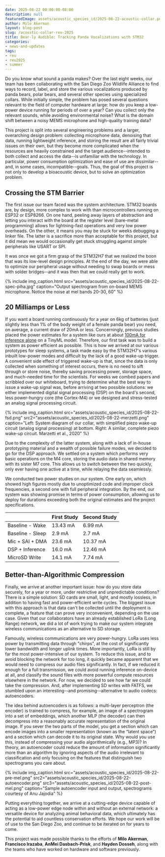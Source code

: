 ```yaml
---
date: 2025-08-22 00:00:00-08:00
description: null
featuredImage: assets/acoustic_species_id/2025-08-22-acoustic-collar.png
author: Milo Akerman
layout: blog-post
slug: /acoustic-collar-reu-2025
title: Bear-ly Audible: Tracking Panda Vocalizations with STM32
categories:
- news-and-updates
tags:
- reu
- reu2025
- summer
---
```


Do you know what sound a panda makes? Over the last eight weeks, our team has been collaborating with the San Diego Zoo Wildlife Alliance to find ways to record, label, and store the various vocalizations produced by panda bears, polar bears, and several other species using specialized collars. While initially simple, the problem has posed several questions relevant to the field of computer hardware at large: how do you keep a low-power device running for periods of over a year? Can you collect only the relevant sounds, while avoiding environmental noise? What is the domain shift between a noisy MEMS microphone and high-quality training data?

This project is split into several engineering problems and a larger, overarching design problem: collecting microphone data, denoising that data, running lightweight inference, and storing the result are all fairly trivial issues on their own, but they become more complicated when the resources are heavily constrained and the target audience--intended to both collect and access the data--is unfamiliar with the technology. In particular, power consumption optimization and ease of use are dissimilar--and, in some cases, incompatible--goals. Thus, the goal of this project is not only to develop a bioacoustic device, but to solve an optimization problem.

## Crossing the STM Barrier

The first issue our team faced was the system architecture. STM32 boards are, by design, more complex to work with than microcontrollers running on ESP32 or ESP8266. On one hand, peeling away layers of abstraction and letting you interact with the board at the register level (bare-metal programming) allows for lightning-fast operations and very low power overheads. On the other, it means you may be stuck for weeks debugging a linker file. The latter is a sacrifice more than acceptable for this project, but it did mean we would occasionally get stuck struggling against simple peripherals like USART or SPI. 

It was once we got a firm grasp of the STM32H7 that we realized the boon that was its low-level design principles. At the end of the day, we were able to optimize our peripheral usage without needing to swap boards or mess with solder bridges--and it was then that we could really get to work.

{% include 
    img_caption.html
    src="assets/acoustic_species_id/2025-08-22-spec-piha.jpg"
    caption="Output spectrogram from on-board MEMS microphone. Notice the noise at mel bands 20-30, 60"
%}

## 20 Milliamps or Less

If you want a board running continuously for a year on 6kg of batteries (just slightly less than 1% of the body weight of a female panda bear) you need, on average, a current draw of 20mA or less. Concerningly, previous studies placed the power estimates for a system like ours at about [100mA for inference alone](https://doi.org/10.26636/jtit.2025.2.2084) on a TinyML model. Therefore, our first task was to build a system as power efficient as possible. This is how we arrived at our various prototypes for sleep systems, a task made easy by the STM32H7's various inbuilt low-power modes and difficult by the lack of a good wake-up trigger. A convenient side effect of triggered wake-up is that, since the data is only collected when something of interest occurs, there is no need to sift through or store noise, thereby saving processing power, storage space, and much-needed time for the scientists. For weeks we combed papers and scribbled over our whiteboard, trying to determine what the best way to issue a wake-up signal was, before arriving at two possible solutions: we either implemented digital signal processing (DSP) on the board's second, less power-hungry core (the Cortex-M4) or we designed and stress-tested an analog signal processing circuit. 

{% include 
    img_caption.html
    src="assets/acoustic_species_id/2025-08-22-fsd.png"
    src2="assets/acoustic_species_id/2025-08-22-merzetti.png"
    caption="Left: System diagram of our collar, with simplified piezo wake-up circuit (analog signal processing) at bottom. Right: A similar, complete piezo wake-up circuit. Marzetti et al., 2020"
%}

Due to the complexity of the latter system, along with a lack of in-house prototyping material and a wealth of possible failure modes, we decided to go for the DSP approach. We settled on a system which performs very basic operations on the M4 core, storing the audio data in shared memory with its sister M7 core. This allows us to switch between the two quickly, only ever having one active at a time, while relaying the data seamlessly.

We conducted two power studies on our system. One early on, which showed high figures mostly due to unoptimized code and improper clock frequencies, a second one with full peripheral integration. By the end, our system was showing promise in terms of power consumption, allowing us to deploy for durations exceeding both the original estimates and the project specifications.

|                  | First Study | Second Study |
|------------------|-------------|--------------|
| Baseline - Wake  | 13.43 mA    | 6.99 mA      |
| Baseline - Sleep | 2.9 mA      | 2.7 mA       |
| Mic + SAI + DMA  | 23.6 mA     | 10.37 mA     |
| DSP + Inference  | 16.0 mA     | 12.46 mA     |
| MicroSD Write    | 14.1 mA     | 7.74 mA      | 

## Better-than-Algorithmic Compression

Finally, we arrive at another important issue: how do you store data securely, for a year or more, under restrictive and unpredictable conditions? There is a simple solution: SD cards are small, light, and mostly lossless, in addition to having fast and power-efficient write cycles. The biggest issue with this approach is that data can't be collected until the deployment is complete, a feature that can prove very inconvenient, depending on the use case. Given that our collaborators have an already established LoRa (Long Range) network, we did a lot of work trying to make our system integrate wireless communications as an alternative to SD storage.

Famously, wireless communications are very power-hungry. LoRa uses less power by transmitting data through "chirps", at the cost of significantly lower bandwidth and longer uplink times. More importantly, LoRa is still by far the most power-intensive of our system. To reduce this issue, and to avoid blocking the network for too long, it quickly became apparent that we would need to compress our audio files significantly. In fact, if we reduced it enough for a full transmission, we could avoid running inference on-device at all, and classify the sound files with more powerful compute resources elsewhere in the network.  For now, we decided to see how far we could take the compression. And, after implementing SD writes with FATFS, we stumbled upon an interesting--and promising--alternative to audio codecs: autoencoders.

The idea behind autoencoders is as follows: a multi-layer perceptron (the encoder) is trained to compress, for example, an image of a spectrogram into a set of embeddings, which another MLP (the decoder) can then decompress into a reasonably accurate representation of the original image. If you sever the two parts of the model, you get a section which can encode images into a smaller representation (known as the “latent space”) and a section which can decode it to its original state. Why would you use this, instead of compressing your audio algorithmically (e.g., MP3)? In theory, an autoencoder could reduce the amount of information significantly more than an algorithm by ignoring aspects of the audio irrelevant to classification and only focusing on the features that distinguish two spectrograms you care about.

{% include 
    img_caption.html
    src="assets/acoustic_species_id/2025-08-22-pre-mel.png"
    src2="assets/acoustic_species_id/2025-08-22-autoencoder.png"
    src3="assets/acoustic_species_id/2025-08-22-post-mel.png"
    caption="Sample autoencoder input and output, spectrograms courtesy of Anu Jajodia"
%}

Putting everything together, we arrive at a cutting-edge device capable of acting as a low-power edge node within and without an external network: a versatile device for analyzing animal behavioral data, which ultimately has the potential to aid countless conservation efforts. We hope our work will be of use to the San Diego Zoo, and continue to be iterated on for years to come.

This project was made possible thanks to the efforts of **Milo Akerman**, **Francisco Irazaba**, **AnMei Dasbach-Prisk**, and **Hayden Dosseh**, along with the teams who have worked on hardware and software previously. 